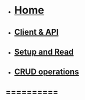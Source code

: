 <!-- docs/_sidebar.md -->

* [<h1>Home</h1>](/)
* [<h2>Client & API</h2>](ReactLibrary/README.md)
* [<h2>Setup and Read</h2>](ReactLibrary/reactLibrary1/reactLibrary.md)
* [<h2>CRUD operations</h2>](ReactLibrary/reactLibrary2/reactLibrary2.md)

<h2>==========</h2>